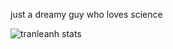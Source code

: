 <!--
### Hi there 👋 I am Tran!

**tranleanh/tranleanh** is a ✨ _special_ ✨ repository because its `README.md` (this file) appears on your GitHub profile.

Here are some ideas to get you started:

- 🔭 I’m currently working on ...
- 🌱 I’m currently learning ...
- 👯 I’m looking to collaborate on ...
- 🤔 I’m looking for help with ...
- 💬 Ask me about ...
- 📫 How to reach me: ...
- 😄 Pronouns: ...
- ⚡ Fun fact: ...
-->

just a dreamy guy who loves science

<!-- ![tranleanh stats](https://github-readme-stats.vercel.app/api?username=tranleanh&show_icons=false&theme=radical&count_private=true) -->

![tranleanh stats](https://github-readme-stats.vercel.app/api?username=tranleanh)

<!-- ![tranleanh stats](https://github-readme-stats.vercel.app/api/top-langs/?username=tranleanh&show_icons=true&theme=radical&layout=compact) -->

<!-- ![](https://komarev.com/ghpvc/?username=tranleanh&style=plastic) -->
